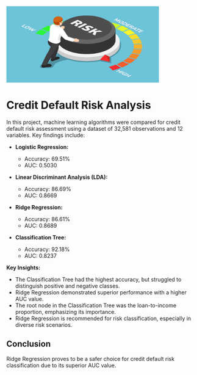 <img src="risk.jpg" width="400" height="200">
<h1>Credit Default Risk Analysis</h1>

In this project, machine learning algorithms were compared for credit default risk assessment using a dataset of 32,581 observations and 12 variables. Key findings include:

- **Logistic Regression:**
  - Accuracy: 69.51%
  - AUC: 0.5030

- **Linear Discriminant Analysis (LDA):**
  - Accuracy: 86.69%
  - AUC: 0.8669

- **Ridge Regression:**
  - Accuracy: 86.61%
  - AUC: 0.8689

- **Classification Tree:**
  - Accuracy: 92.18%
  - AUC: 0.8237

**Key Insights:**
- The Classification Tree had the highest accuracy, but struggled to distinguish positive and negative classes.
- Ridge Regression demonstrated superior performance with a higher AUC value.
- The root node in the Classification Tree was the loan-to-income proportion, emphasizing its importance.
- Ridge Regression is recommended for risk classification, especially in diverse risk scenarios.

## Conclusion

Ridge Regression proves to be a safer choice for credit default risk classification due to its superior AUC value.
